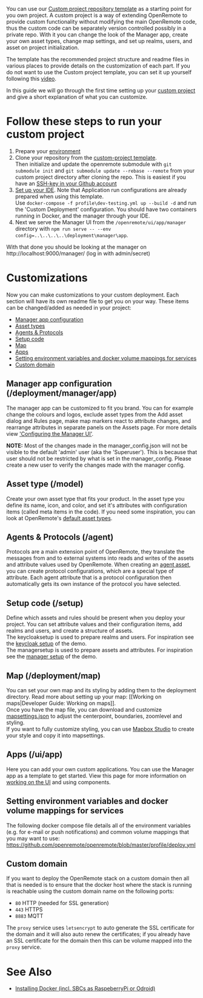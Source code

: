 You can use our [Custom project repository template](https://github.com/openremote/custom-project) as a starting point for you own project. A custom project is a way of extending OpenRemote to provide custom functionality without modifying the main OpenRemote code, thus the custom code can be separately version controlled possibly in a private repo. With it you can change the look of the Manager app, create your own asset types, change map settings, and set up realms, users, and asset on project initialization. 

The template has the recommended project structure and readme files in various places to provide details on the customization of each part. If you do not want to use the Custom project template, you can set it up yourself following this [video](https://www.youtube.com/watch?v=_u2IgdioQR8).

In this guide we will go through the first time setting up your [custom project](https://github.com/openremote/openremote/wiki/Developer-Guide%3A-Creating-a-custom-project) and give a short explanation of what you can customize. 

# Follow these steps to run your custom project
1. Prepare your [environment](https://github.com/openremote/openremote/wiki/Developer-Guide%3A-Preparing-the-environment)
2. Clone your repository from the [custom-project template](https://github.com/openremote/custom-project).\
Then initialize and update the openremote submodule with `git submodule init` and `git submodule update --rebase --remote` from your custom project directory after cloning the repo. This is easiest if you have an [SSH-key in your Github account](https://docs.github.com/en/authentication/connecting-to-github-with-ssh/generating-a-new-ssh-key-and-adding-it-to-the-ssh-agent)
3. [Set up your IDE](https://github.com/openremote/openremote/wiki/Developer-Guide%3A-Setting-up-an-IDE). Note that Application run configurations are already prepared when using this template. \
Use `docker-compose -f profile\dev-testing.yml up --build -d` and run the 'Custom Deployment' configuration. You should have two containers running in Docker, and the manager through your IDE.
4. Next we serve the Manager UI from the `/openremote/ui/app/manager` directory with `npm run serve -- --env config=..\..\..\..\deployment\manager\app`.

With that done you should be looking at the manager on http://localhost:9000/manager/ (log in with admin/secret)

# Customizations
Now you can make customizations to your custom deployment. Each section will have its own readme file to get you on your way. These items can be changed/added as needed in your project:
- [Manager app configuration](#manager-app-configuration-deploymentmanagerapp)
- [Asset types](#asset-type-model)
- [Agents & Protocols](#agents--protocols-agent)
- [Setup code](#setup-code-setup)
- [Map](#map-deploymentmap)
- [Apps](#apps-uiapp)
- [Setting environment variables and docker volume mappings for services](#Setting-environment-variables-and-docker-volume-mappings-for-services)
- [Custom domain](#custom-domain)

## Manager app configuration (/deployment/manager/app)
The manager app can be customized to fit you brand. You can for example change the colours and logos, exclude asset types from the Add asset dialog and Rules page, make map markers react to attribute changes, and rearrange attributes in separate panels on the Assets page.
For more details view ['Configuring the Manager UI'](https://github.com/openremote/openremote/wiki/User-Guide:-Configuring-the-Manager-UI).

**NOTE:** Most of the changes made in the manager_config.json will not be visible to the default 'admin' user (aka the 'Superuser'). This is because that user should not be restricted by what is set in the manager_config. Please create a new user to verify the changes made with the manager config.

## Asset type (/model)
Create your own asset type that fits your product. In the asset type you define its name, icon, and color, and set it's attributes with configuration items (called meta items in the code). If you need some inspiration, you can look at OpenRemote's [default asset types](https://github.com/openremote/openremote/tree/master/model/src/main/java/org/openremote/model/asset/impl).

## Agents & Protocols (/agent)
Protocols are a main extension point of OpenRemote, they translate the messages from and to external systems into reads and writes of the assets and attribute values used by OpenRemote. When creating an [agent asset](https://github.com/openremote/openremote/wiki/Developer-Guide%3A-Connecting-Protocol-adaptors-with-Agents), you can create protocol configurations, which are a special type of attribute. Each agent attribute that is a protocol configuration then automatically gets its own instance of the protocol you have selected.

## Setup code (/setup)
Define which assets and rules should be present when you deploy your project. You can set attribute values and their configuration items, add realms and users, and create a structure of assets.\
The keycloaksetup is used to prepare realms and users. For inspiration see the [keycloak setup](https://github.com/openremote/openremote/blob/master/setup/src/main/java/org/openremote/setup/demo/KeycloakDemoSetup.java) of the demo.\
The managersetup is used to prepare assets and attributes. For inspiration see the [manager setup](https://github.com/openremote/openremote/blob/master/setup/src/main/java/org/openremote/setup/demo/ManagerDemoSetup.java) of the demo.

## Map (/deployment/map)
You can set your own map and its styling by adding them to the deployment directory. Read more about setting up your map: [[Working on maps|Developer Guide: Working on maps]]. \
Once you have the map file, you can download and customize [mapsettings.json](https://github.com/openremote/openremote/blob/master/manager/src/map/mapsettings.json) to adjust the centerpoint, boundaries, zoomlevel and styling. \
If you want to fully customize styling, you can use [Mapbox Studio](https://www.mapbox.com/mapbox-studio) to create your style and copy it into mapsettings.

## Apps (/ui/app)
Here you can add your own custom applications. You can use the Manager app as a template to get started. View this page for more information on [working on the UI](https://github.com/openremote/openremote/wiki/Developer-Guide%3A-UI-apps-and-components) and using components.

## Setting environment variables and docker volume mappings for services
The following docker compose file details all of the environment variables (e.g. for e-mail or push notifications) and common volume mappings that you may want to use:
https://github.com/openremote/openremote/blob/master/profile/deploy.yml

## Custom domain
If you want to deploy the OpenRemote stack on a custom domain then all that is needed is to ensure that the docker host where the stack is running is reachable using the custom domain name on the following ports:

- `80` HTTP (needed for SSL generation)
- `443` HTTPS
- `8883` MQTT

The `proxy` service uses `letsencrypt` to auto generate the SSL certificate for the domain and it will also auto renew the certificates; if you already have an SSL certificate for the domain then this can be volume mapped into the `proxy` service.

# See Also

- [Installing Docker (incl. SBCs as RaspeberryPi or Odroid)](https://github.com/openremote/openremote/wiki/Developer-Guide%3A-Installing-and-using-Docker)